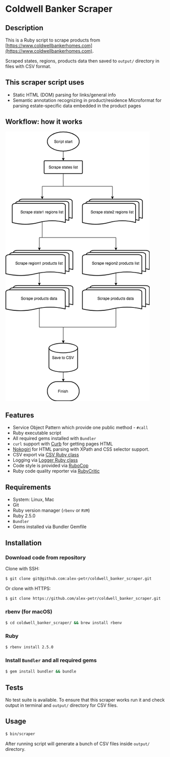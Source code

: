 # Coldwell Banker Scraper

## Description

This is a Ruby script to scrape products from 
[https://www.coldwellbankerhomes.com](https://www.coldwellbankerhomes.com).

Scraped states, regions, products data then saved to `output/` directory in 
files with CSV format.

## This scraper script uses

* Static HTML (DOM) parsing for links/general info
* Semantic annotation recognizing in product/residence Microformat for parsing
  estate-specific data embedded in the product pages

## Workflow: how it works

![Workflow](https://github.com/alex-petr/coldwell_banker_scraper/raw/master/doc/Workflow.png)

## Features

* Service Object Pattern which provide one public method - `#call`
* Ruby executable script
* All required gems installed with `Bundler`
* `curl` support with [Curb](https://github.com/taf2/curb) for getting pages HTML
* [Nokogiri](https://github.com/sparklemotion/nokogiri) for HTML parsing with 
XPath and CSS selector support.
* CSV export via [CSV Ruby class](http://ruby-doc.org/stdlib-2.0.0/libdoc/csv/rdoc/CSV.html)
* Logging via [Logger Ruby class](https://ruby-doc.org/stdlib-2.2.3/libdoc/logger/rdoc/Logger.html)
* Code style is provided via [RuboCop](https://github.com/rubocop-hq/rubocop)
* Ruby code quality reporter via [RubyCritic](https://github.com/whitesmith/rubycritic)

## Requirements

* System: Linux, Mac
* Git
* Ruby version manager (`rbenv` or `RVM`)
* Ruby 2.5.0
* `Bundler`
* Gems installed via Bundler Gemfile

## Installation

### Download code from repository

Clone with SSH:

```bash
$ git clone git@github.com:alex-petr/coldwell_banker_scraper.git
```

Or clone with HTTPS:

```bash
$ git clone https://github.com/alex-petr/coldwell_banker_scraper.git
```

### rbenv (for macOS)

```bash
$ cd coldwell_banker_scraper/ && brew install rbenv
```

### Ruby

```bash
$ rbenv install 2.5.0
```

### Install `Bundler` and all required gems

```bash
$ gem install bundler && bundle
```

## Tests

No test suite is available. To ensure that this scraper works run it and check 
output in terminal and `output/` directory for CSV files.

## Usage

```bash
$ bin/scraper
```

After running script will generate a bunch of CSV files inside `output/` directory.
